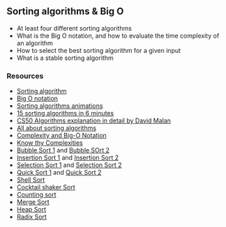 ## Sorting algorithms & Big O

- At least four different sorting algorithms
- What is the Big O notation, and how to evaluate the time complexity of an algorithm
- How to select the best sorting algorithm for a given input
- What is a stable sorting algorithm


### Resources

- [Sorting algorithm](https://en.wikipedia.org/wiki/Sorting_algorithm)
- [Big O notation](https://rb.gy/uh784c)
- [Sorting algorithms animations](https://www.toptal.com/developers/sorting-algorithms)
- [15 sorting algorithms in 6 minutes](https://www.youtube.com/watch?v=kPRA0W1kECg)
- [CS50 Algorithms explanation in detail by David Malan](https://www.youtube.com/watch?v=yb0PY3LX2x8&t=2s)
- [All about sorting algorithms](https://www.geeksforgeeks.org/sorting-algorithms/)
- [Complexity and Big-O Notation](https://rb.gy/8o05fg)
- [Know thy Complexities](https://www.bigocheatsheet.com/)
- [Bubble Sort 1](https://youtu.be/lyZQPjUT5B4) and [Bubble SOrt 2](https://en.wikipedia.org/wiki/Bubble_sort)
- [Insertion Sort 1](https://youtu.be/ROalU379l3U) and [Insertion Sort 2](https://en.wikipedia.org/wiki/Insertion_sort)
- [Selection Sort 1](https://youtu.be/Ns4TPTC8whw) and [Selection Sort 2](https://en.wikipedia.org/wiki/Selection_sort)
- [Quick Sort 1](https://youtu.be/ywWBy6J5gz8) and [Quick Sort 2](https://en.wikipedia.org/wiki/Quicksort)
- [Shell Sort](https://en.wikipedia.org/wiki/Shellsort)
- [Cocktail shaker Sort](https://en.wikipedia.org/wiki/Cocktail_shaker_sort)
- [Counting sort](https://en.wikipedia.org/wiki/Counting_sort)
- [Merge Sort](https://en.wikipedia.org/wiki/Merge_sort)
- [Heap Sort](https://en.wikipedia.org/wiki/Heapsort)
- [Radix Sort](https://en.wikipedia.org/wiki/Radix_sort)
